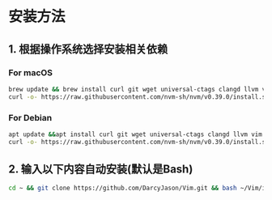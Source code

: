 # 安装方法

## 1. 根据操作系统选择安装相关依赖

### For macOS

```bash
brew update && brew install curl git wget universal-ctags clangd llvm vim
curl -o- https://raw.githubusercontent.com/nvm-sh/nvm/v0.39.0/install.sh | bash && source ~/.bashrc && nvm install --lts && nvm use --lts
```

### For Debian

```bash
apt update &&apt install curl git wget universal-ctags clangd llvm vim -y
curl -o- https://raw.githubusercontent.com/nvm-sh/nvm/v0.39.0/install.sh | bash && source ~/.bashrc && nvm install --lts && nvm use --lts
```

## 2. 输入以下内容自动安装(默认是Bash)

```bash
cd ~ && git clone https://github.com/DarcyJason/Vim.git && bash ~/Vim/install.sh
```
